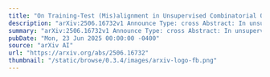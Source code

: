 ```yaml
---
title: "On Training-Test (Mis)alignment in Unsupervised Combinatorial Optimization: Observation, Empirical Exploration, and Analysis"
description: "arXiv:2506.16732v1 Announce Type: cross Abstract: In unsupervised combinatorial optimization (UCO), during training, one aims to have continuous decisions that are promising in a probabilistic sense for each training instance, which enables end-to-end training on initially discrete and non-differentiable problems. At the test time, for each test instance, starting from continuous decisions, derandomization is typically applied to obtain the final deterministic decisions. Researchers have developed more and more powerful test-time derandomization schemes to enhance the empirical performance and the theoretical guarantee of UCO methods. However, we notice a misalignment between training and testing in the existing UCO methods. Consequently, lower training losses do not necessarily entail better post-derandomization performance, even for the training instances without any data distribution shift. Empirically, we indeed observe such undesirable cases. We explore a preliminary idea to better align training and testing in UCO by including a differentiable version of derandomization into training. Our empirical exploration shows that such an idea indeed improves training-test alignment, but also introduces nontrivial challenges into training."
summary: "arXiv:2506.16732v1 Announce Type: cross Abstract: In unsupervised combinatorial optimization (UCO), during training, one aims to have continuous decisions that are promising in a probabilistic sense for each training instance, which enables end-to-end training on initially discrete and non-differentiable problems. At the test time, for each test instance, starting from continuous decisions, derandomization is typically applied to obtain the final deterministic decisions. Researchers have developed more and more powerful test-time derandomization schemes to enhance the empirical performance and the theoretical guarantee of UCO methods. However, we notice a misalignment between training and testing in the existing UCO methods. Consequently, lower training losses do not necessarily entail better post-derandomization performance, even for the training instances without any data distribution shift. Empirically, we indeed observe such undesirable cases. We explore a preliminary idea to better align training and testing in UCO by including a differentiable version of derandomization into training. Our empirical exploration shows that such an idea indeed improves training-test alignment, but also introduces nontrivial challenges into training."
pubDate: "Mon, 23 Jun 2025 00:00:00 -0400"
source: "arXiv AI"
url: "https://arxiv.org/abs/2506.16732"
thumbnail: "/static/browse/0.3.4/images/arxiv-logo-fb.png"
---
```


